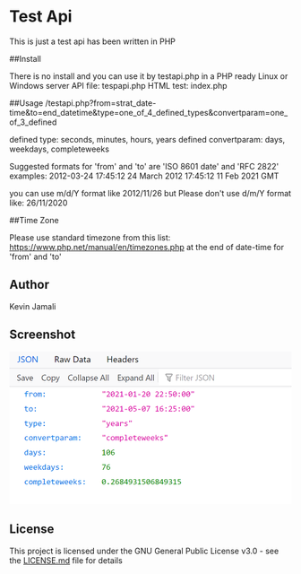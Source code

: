 # Test Api
This is just a test api has been written in PHP

##Install

There is no install and you can use it by testapi.php in a PHP ready Linux or Windows server
API file: tespapi.php
HTML test: index.php 

##Usage
/testapi.php?from=strat_date-time&to=end_datetime&type=one_of_4_defined_types&convertparam=one_of_3_defined

defined type: seconds, minutes, hours, years
defined convertparam: days, weekdays, completeweeks

Suggested formats for 'from' and 'to' are 'ISO 8601 date' and 'RFC 2822'
examples:
2012-03-24 17:45:12
24 March 2012 17:45:12
11 Feb 2021 GMT

you can use m/d/Y format like 2012/11/26 but Please don't use d/m/Y format like: 26/11/2020

##Time Zone

Please use standard timezone from this list: https://www.php.net/manual/en/timezones.php at the end of date-time for 'from' and 'to'

## Author
Kevin Jamali

## Screenshot
![Json result](https://github.com/kevinjamali/testapi/blob/main/images/tetsapi-json.png)


## License

This project is licensed under the GNU General Public License v3.0 - see the [LICENSE.md](LICENSE.md) file for details
